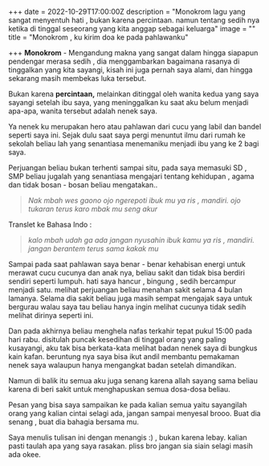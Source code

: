 +++
date = 2022-10-29T17:00:00Z
description = "Monokrom lagu yang sangat menyentuh hati , bukan karena percintaan. namun tentang sedih nya ketika di tinggal seseorang yang kita anggap sebagai keluarga"
image = ""
title = "Monokrom , ku kirim doa ke pada pahlawanku"

+++
**Monokrom** - Mengandung makna yang sangat dalam hingga siapapun pendengar merasa sedih , dia menggambarkan bagaimana rasanya di tinggalkan yang kita sayangi, kisah ini juga pernah saya alami, dan hingga sekarang masih membekas luka tersebut.

Bukan karena **percintaan,** melainkan ditinggal oleh wanita kedua yang saya sayangi setelah ibu saya, yang meninggalkan ku saat aku belum menjadi apa-apa, wanita tersebut adalah nenek saya.

Ya nenek ku merupakan hero atau pahlawan dari cucu yang labil dan bandel seperti saya ini. Sejak dulu saat saya pergi menuntut ilmu dari rumah ke sekolah beliau lah yang senantiasa menemaniku menjadi ibu yang ke 2 bagi saya.

Perjuangan beliau bukan terhenti sampai situ, pada saya memasuki SD , SMP beliau jugalah yang senantiasa mengajari tentang kehidupan , agama dan tidak bosan - bosan beliau mengatakan..

> _Nak mbah wes gaono ojo ngerepoti ibuk mu ya ris , mandiri. ojo tukaran terus karo mbak mu  seng akur_

Translet ke Bahasa Indo :

> _kalo mbah udah ga ada jangan nyusahin  ibuk kamu ya ris , mandiri. jangan berantem terus sama kakak mu_

Sampai pada saat pahlawan saya benar - benar kehabisan energi untuk merawat cucu cucunya dan anak nya, beliau sakit dan tidak bisa berdiri sendiri seperti lumpuh. hati saya hancur , bingung , sedih bercampur menjadi satu. melihat perjuangan beliau menahan sakit selama 4 bulan lamanya. Selama dia sakit beliau juga masih sempat mengajak saya untuk bergurau walau saya tau beliau hanya ingin melihat cucunya tidak sedih melihat dirinya seperti ini.

Dan pada akhirnya beliau menghela nafas terkahir tepat pukul 15:00 pada hari rabu. disitulah puncak kesedihan di tinggal orang yang paling kusayangi, aku tak bisa berkata-kata melihat badan nenek saya  di bungkus kain kafan. beruntung nya saya bisa ikut andil membantu pemakaman nenek saya  walaupun hanya mengangkat badan setelah  dimandikan.

Namun di balik itu semua aku juga senang karena allah sayang sama beliau karena di beri sakit untuk menghapuskan semua dosa-dosa beliau. 

Pesan yang bisa saya sampaikan ke pada kalian semua yaitu sayangilah orang yang kalian cintai selagi ada, jangan sampai menyesal brooo. Buat dia senang , buat dia bahagia bersama mu.

Saya menulis tulisan ini dengan menangis :) , bukan karena lebay. kalian pasti taulah apa yang saya rasakan. pliss bro jangan sia siain selagi masih ada okee.